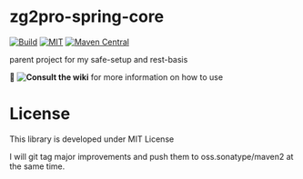 # zg2pro-spring-core

[![Build](https://travis-ci.com/zg2pro/zg2pro-spring-core.svg?branch=master)](https://travis-ci.com/zg2pro/zg2pro-spring-core)
[![MIT](https://img.shields.io/npm/l/inferno.svg?style=flat-square)](https://github.com/zg2pro/zg2pro-spring-core/blob/master/LICENSE.md)
[![Maven Central](https://maven-badges.herokuapp.com/maven-central/com.github.zg2pro/zg2pro-spring-core/badge.svg)](https://maven-badges.herokuapp.com/maven-central/com.github.zg2pro/zg2pro-spring-core)

parent project for my safe-setup and rest-basis

:book: __![Consult the wiki](https://github.com/zg2pro/zg2pro-spring-core/wiki)__ for more information on how to use

# License

This library is developed under MIT License

I will git tag major improvements and push them to oss.sonatype/maven2 at the same time.

